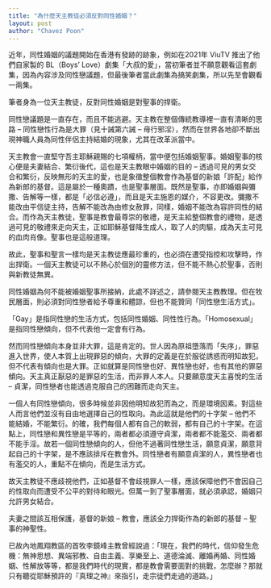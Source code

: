 ```yaml
---
title: "為什麼天主教徒必須反對同性婚姻？"
layout: post
author: "Chavez Poon"
---
```


近年，同性婚姻的議題開始在香港有發跡的跡象，例如在2021年 ViuTV 推出了他們自家製的 BL（Boys’ Love）劇集「大叔的愛」，當初筆者並不願意觀看這套劇集，因為內容涉及同性戀議題，但最後筆者當此劇集為搞笑劇集，所以先至會觀看一兩集。

筆者身為一位天主教徒，反對同性婚姻是對聖事的捍衛。

同性戀議題是一直存在，而且不能逃避。天主教在整個傳統教導裡一直有清晰的思路 – 同性戀性行為是大罪（見十誡第六誡 – 毋行邪淫），然而在世界各地卻不斷出現神職人員為同性伴侶主持結婚的現象，尤其在改革派當中。

天主教會一直堅守吾主耶穌親賜的七項權柄，當中便包括婚姻聖事。婚姻聖事的核心便是夫妻結合、繁衍後代，這也是天主教眼中婚姻的目的 – 透過可見的男女交合和繁衍，反映無形的天主的愛，也是象徵整個教會作為基督的新娘「許配」給作為新郎的基督。這是屬於一種奧蹟，也是聖事層面。既然是聖事，亦即婚姻與彌撒、告解等一樣，都是「必信必遵」，而且是天主施恩的媒介，不容更改。彌撒不能改由平信徒主持，告解不能改為由修女赦罪，同樣，婚姻不能改為容許同性的結合。而作為天主教徒，聖事是教會最尊崇的敬禮，是天主給整個教會的禮物，是透過可見的敬禮來走向天主，正如耶穌基督降生成人，取了人的肉驅，成為天主可見的血肉肖像。聖事也是這般道理。

故此，聖事和聖言一樣均是天主教徒應最珍重的，也必須在遭受指控和攻擊時，作出捍衛。一個天主教徒可以不熱心於個別的靈修方法，但不能不熱心於聖事，否則與新教徒無異。

同性婚姻為何不能被婚姻聖事所接納，此處不詳述之，請參閱天主教教理。但在牧民層面，則必須對同性戀者給予尊重和體諒，但也不能贊同「同性戀生活方式」。

「Gay」是指同性戀的生活方式，包括同性婚姻、同性性行為。「Homosexual」是指同性戀傾向，但不代表他一定會有行為。

然而同性戀傾向本身並非大罪，這是肯定的。世人因為原祖墮落而「失序」，罪惡進入世界，使人本質上出現罪惡的傾向，大罪的定義是在於服從誘惑而明知故犯，但不代表有傾向也是大罪。正如就算是同性戀也好、異性戀也好，也有其他的罪惡傾向。天主真正厭惡的是罪惡的生活，而非罪人本人。只要願意度天主喜悅的生活 – 貞潔，同性戀者也能透過克服自己的困難而走向天主。

一個人有同性戀傾向，很多時候並非因他明知故犯而為之，而是環境因素。對這些人而言他們並沒有自由地選擇自己的性取向。為此這就是他們的十字架 – 他們不能結婚，不能繁衍。的確，我們每個人都有自己的軟弱，都有自己的十字架。在這點上，同性戀和異性戀是平等的，兩者都必須遵守貞潔，兩者都不能濫交、兩者都不能手淫。故若一個同性戀傾向的人，但他不過著同性戀生活，願意貞潔，願意背起自己的十字架，是不應該排斥在教會外。同性戀者有願意貞潔的人，異性戀者也有濫交的人，重點不在傾向，而是生活方式。

故天主教徒不應歧視他們，正如基督不會歧視罪人一樣，應該保障他們不會因自己的性取向而遭受不公平的對待和眼光。但萬一到了聖事層面，就必須承認，婚姻只允許男女結合。

夫妻之間該互相保護，基督的新娘 – 教會，應該全力捍衛作為的新郎的基督 – 聖事的神聖性。

已故內地鳳翔教區的首牧李鏡峰主教曾經說過：「現在，我們的時代，信仰發生危機：無神思想、異端邪教、自由主義、享樂至上、道德淪滅、離婚再婚、同性婚姻、性解放等等，都是我們時代的現實，都是教會需要面對的挑戰，怎麼辦？那就只有聽從耶穌預許的『真理之神』來指引，走宗徒們走過的道路。」
